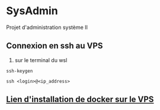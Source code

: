 # SysAdmin
Projet d'administration système II

## Connexion en ssh au VPS

1. sur le terminal du wsl

```
ssh-keygen

ssh <login>@<ip_address>

```

## [Lien d'installation de docker sur le VPS](https://docs.docker.com/engine/install/ubuntu/#install-using-the-repository) 
